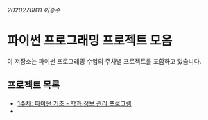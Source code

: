*2020270811 이승수*
# 파이썬 프로그래밍 프로젝트 모음

이 저장소는 파이썬 프로그래밍 수업의 주차별 프로젝트를 포함하고 있습니다.

## 프로젝트 목록

- [1주차: 파이썬 기초 - 학과 정보 관리 프로그램](./week1-python-basics-project)
- 
